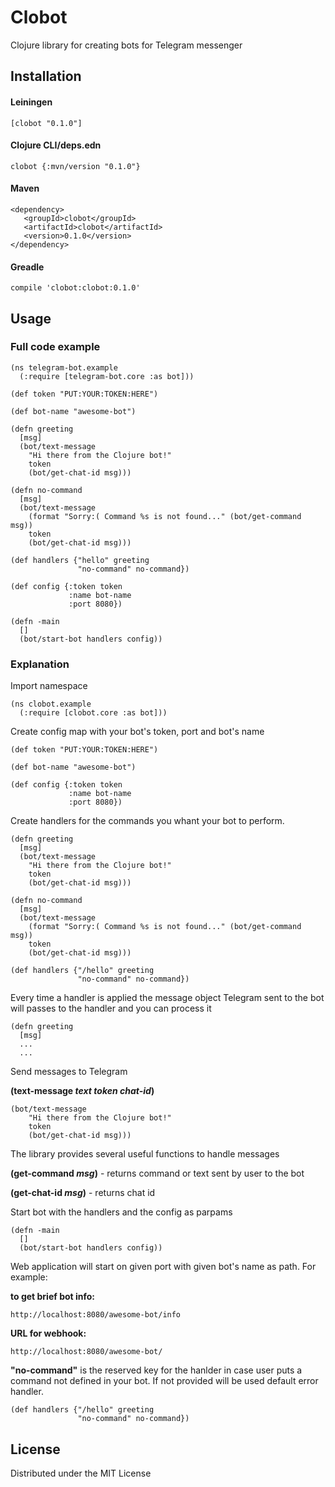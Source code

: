 # Clobot

Clojure library for creating bots for Telegram messenger


## Installation

#### Leiningen
    [clobot "0.1.0"]
    
#### Clojure CLI/deps.edn
    clobot {:mvn/version "0.1.0"}
    
#### Maven
    <dependency>
       <groupId>clobot</groupId>
       <artifactId>clobot</artifactId>
       <version>0.1.0</version>
    </dependency>
    
#### Greadle
    compile 'clobot:clobot:0.1.0'


## Usage

### Full code example

```
(ns telegram-bot.example
  (:require [telegram-bot.core :as bot]))

(def token "PUT:YOUR:TOKEN:HERE")

(def bot-name "awesome-bot")

(defn greeting
  [msg]
  (bot/text-message
    "Hi there from the Clojure bot!"
    token
    (bot/get-chat-id msg)))

(defn no-command
  [msg]
  (bot/text-message
    (format "Sorry:( Command %s is not found..." (bot/get-command msg))
    token
    (bot/get-chat-id msg)))

(def handlers {"hello" greeting
               "no-command" no-command})

(def config {:token token
             :name bot-name
             :port 8080})

(defn -main
  []
  (bot/start-bot handlers config))
```


### Explanation


Import namespace
```
(ns clobot.example
  (:require [clobot.core :as bot]))
```

Create config map with your bot's token, port and bot's name
```
(def token "PUT:YOUR:TOKEN:HERE")

(def bot-name "awesome-bot")

(def config {:token token
             :name bot-name
             :port 8080})
```

Create handlers for the commands you whant your bot to perform.
```
(defn greeting
  [msg]
  (bot/text-message
    "Hi there from the Clojure bot!"
    token
    (bot/get-chat-id msg)))

(defn no-command
  [msg]
  (bot/text-message
    (format "Sorry:( Command %s is not found..." (bot/get-command msg))
    token
    (bot/get-chat-id msg)))

(def handlers {"/hello" greeting
               "no-command" no-command})
```

Every time a handler is applied the message object Telegram sent to the bot will passes to the handler and you can process it
```
(defn greeting
  [msg]
  ...
  ...
```

Send messages to Telegram

**(text-message _text_ _token_ _chat-id_)**
```
(bot/text-message
    "Hi there from the Clojure bot!"
    token
    (bot/get-chat-id msg)))
```


The library provides several useful functions to handle messages

**(get-command _msg_)** - returns command or text sent by user to the bot

**(get-chat-id _msg_)** - returns chat id


Start bot with the handlers and the config as parpams
```
(defn -main
  []
  (bot/start-bot handlers config))
```

Web application will start on given port with given bot's name as path. For example: 

**to get brief bot info:**
```
http://localhost:8080/awesome-bot/info   
```
**URL for webhook:**
```
http://localhost:8080/awesome-bot/  
```

**"no-command"** is the reserved key for the hanlder in case user puts a command not defined in your bot. If not provided will be used default error handler.
```
(def handlers {"/hello" greeting
               "no-command" no-command})
```


## License

Distributed under the MIT License
